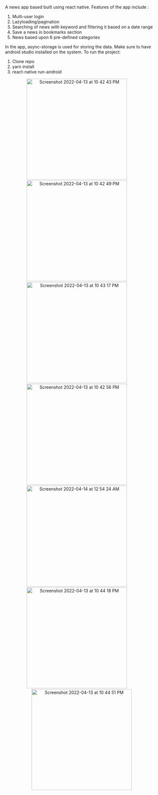 A news app based built using react native.
Features of the app include : 
1. Multi-user login
2. Lazyloading/pagination
3. Searching of news with keyword and filtering it based on a date range
4. Save a news in bookmarks section
5. News based upon 6 pre-defined categories

In the app, async-storage is used for storing the data.
Make sure to have android studio installed on the system.
To run the project:
1. Clone repo
2. yarn install
3. react-native run-android

<p align="center" >
 <img width="330" alt="Screenshot 2022-04-13 at 10 42 43 PM" src="https://user-images.githubusercontent.com/75309572/163255161-14487896-6d4b-40ad-962b-147f77671102.png">
&nbsp; &nbsp; &nbsp; &nbsp;
<img width="330" alt="Screenshot 2022-04-13 at 10 42 49 PM" src="https://user-images.githubusercontent.com/75309572/163255176-4563fe28-674e-4d20-9135-32c11cce9489.png">
&nbsp; &nbsp; &nbsp; &nbsp;
  <img width="330" alt="Screenshot 2022-04-13 at 10 43 17 PM" src="https://user-images.githubusercontent.com/75309572/163255194-850c1aa7-3755-4fa1-b038-6cb25996dd6d.png">
&nbsp; &nbsp; &nbsp; &nbsp;
  <img width="330" alt="Screenshot 2022-04-13 at 10 42 56 PM" src="https://user-images.githubusercontent.com/75309572/163255212-80b3169d-1999-4012-91a7-b812f838f81e.png">
&nbsp; &nbsp; &nbsp; &nbsp;
  <img width="330" alt="Screenshot 2022-04-14 at 12 54 24 AM" src="https://user-images.githubusercontent.com/75309572/163255286-bf3b34bc-973b-4f9d-b16e-b36502d71f28.png">
&nbsp; &nbsp; &nbsp; &nbsp;
<img width="330" alt="Screenshot 2022-04-13 at 10 44 18 PM" src="https://user-images.githubusercontent.com/75309572/163255320-694d14cb-4143-40fd-aa01-8ccdcfc20646.png">
 &nbsp; &nbsp; &nbsp; &nbsp;
 <img width="330" alt="Screenshot 2022-04-13 at 10 44 51 PM" src="https://user-images.githubusercontent.com/75309572/163255129-32881c28-fc05-4de3-848b-5535884dc1b0.png">
  </p>




